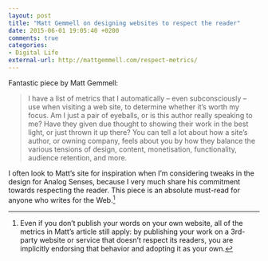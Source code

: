```yaml
---
layout: post
title: "Matt Gemmell on designing websites to respect the reader"
date: 2015-06-01 19:05:40 +0200
comments: true
categories: 
- Digital Life
external-url: http://mattgemmell.com/respect-metrics/
---
```


Fantastic piece by Matt Gemmell:

> I have a list of metrics that I automatically – even subconsciously – use when visiting a web site, to determine whether it’s worth my focus. Am I just a pair of eyeballs, or is this author really speaking to me? Have they given due thought to showing their work in the best light, or just thrown it up there? You can tell a lot about how a site’s author, or owning company, feels about you by how they balance the various tensions of design, content, monetisation, functionality, audience retention, and more.

I often look to Matt’s site for inspiration when I’m considering tweaks in the design for Analog Senses, because I very much share his commitment towards respecting the reader. This piece is an absolute must-read for anyone who writes for the Web.[^respect1]

[^respect1]: Even if you don’t publish your words on your own website, all of the metrics in Matt’s article still apply: by publishing your work on a 3rd-party website or service that doesn’t respect its readers, you are implicitly endorsing that behavior and adopting it as your own.